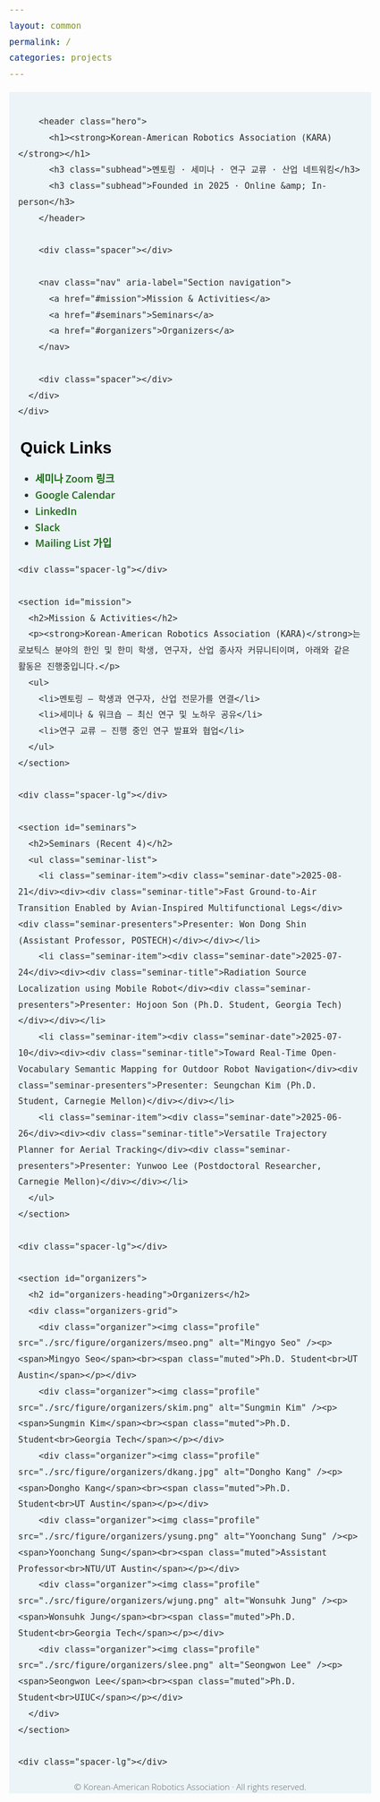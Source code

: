 ```yaml
---
layout: common
permalink: /
categories: projects
---
```


<html lang="ko">
<head>
  <meta charset="UTF-8" />
  <title>Korean-American Robotics Association (KARA)</title>
  <meta name="viewport" content="width=device-width, initial-scale=1" />
  <meta name="description" content="멘토링, 세미나, 연구 교류, 산업 네트워킹을 위한 한미 로보틱스 커뮤니티" />

  <!-- Open Graph -->
  <meta property="og:title" content="Korean-American Robotics Association (KARA)" />
  <meta property="og:description" content="Mentoring · Seminars · Research Exchange · Industry Connections" />
  <meta property="og:image" content="./src/figure/kara_logo.png" />
  <meta property="og:image:width" content="880" />
  <meta property="og:image:height" content="220" />
  <meta property="og:url" content="https://koreanamericanrobotics.org/" />

  <!-- Fonts & Icons -->
  <link rel="preconnect" href="https://fonts.googleapis.com" />
  <link rel="preconnect" href="https://fonts.gstatic.com" crossorigin />
  <link href="https://fonts.googleapis.com/css2?family=Didact+Gothic&family=Open+Sans:ital,wght@0,300..800;1,300..800&display=swap" rel="stylesheet" />
  <link rel="stylesheet" href="https://cdn.jsdelivr.net/gh/jpswalsh/academicons@1/css/academicons.min.css" />
  <link rel="stylesheet" href="https://cdnjs.cloudflare.com/ajax/libs/font-awesome/6.5.0/css/all.min.css" crossorigin="anonymous" referrerpolicy="no-referrer" />

  <!-- Your CSS -->
  <link media="all" href="./css/glab.css" type="text/css" rel="stylesheet" />
  <script src="./src/popup.js" type="text/javascript" defer></script>

  <!-- Google tag (gtag.js) -->
  <script async src="https://www.googletagmanager.com/gtag/js?id=G-5LDYQBVKHZ"></script>
  <script>
    window.dataLayer = window.dataLayer || [];
    function gtag(){ dataLayer.push(arguments); }
    gtag('js', new Date());
    gtag('config', 'G-5LDYQBVKHZ');
  </script>

  <style>
    :root {
      --kara-green: #186814;       /* keep as accent (links, highlights) */
      --kara-text: #2b2b2b;        /* main dark text (good contrast on #edf4f7) */
      --kara-muted: #5c6670;       /* slightly cooler gray to match the blue tone */
      --kara-bg-strip: #edf4f7;    /* section header background */
      --container-max: 1000px;
    }
    html { scroll-behavior: smooth; }
    body { font-family: "Open Sans", sans-serif; font-weight: 300; font-size: 18px; margin: 0; color: var(--kara-text); line-height: 1.6; }
    h1, h2, h3 { font-family: "Didact Gothic", sans-serif; font-weight: 700; margin: 0 0 10px; color: #000; }
    h1 { font-size: 2.2rem; }
    h2 { font-size: 1.8rem; position: relative; padding-left: 0.25rem; }
    h3 { font-size: 1.2rem; font-weight: 600; }
    /* 다양한 불릿 옵션 */
    /* 옵션1: 삼각형 */
    .bullet-triangle::before { content: "▸"; }
    /* 옵션2: 동그라미 */
    .bullet-circle::before { content: "●"; }
    /* 옵션3: 네모 */
    .bullet-square::before { content: "■"; }
    /* 기본 스타일 */
    h2::before { content: none; color: var(--kara-green); font-size: 1.1rem; position: absolute; left: -20px; top: 0.15em; }
    a { color: var(--kara-green); text-decoration: none; font-weight: 600; }
    a:hover, a:focus { text-decoration: underline; outline: none; }
    .container { max-width: var(--container-max); margin: 0 auto; padding: 0 16px; }
    .section-container { position: relative; width: 100%; }
    .section-background { position: absolute; inset: 0; width: 100%; z-index: 0; pointer-events: none; background-color: var(--kara-bg-strip); }
    .section-content { position: relative; z-index: 1; }
    .spacer { height: 20px; }
    .spacer-sm { height: 10px; }
    .spacer-lg { height: 40px; }
    .hero h1 strong { font-weight: 800; }
    .subhead { color: var(--kara-muted); margin-top: 6px; }
    .nav { display: flex; gap: 24px; flex-wrap: wrap; justify-content: center; font-size: 0.98rem; }
    .nav a { color: var(--kara-muted); }
    .seminar-list { list-style: none; padding: 0; margin: 0; }
    .seminar-item { display: grid; grid-template-columns: 140px 1fr; gap: 12px; padding: 14px 0; border-bottom: 1px solid #eee; }
    .seminar-item:last-child { border-bottom: none; }
    .seminar-date { font-weight: 700; color: #111; }
    .seminar-title { font-weight: 600; }
    .seminar-presenters { color: #555; }
    .organizers-grid { display: grid; grid-template-columns: repeat(5, 1fr); gap: 20px; }
    .organizer { text-align: center; }
    .profile { width: 100px; height: 100px; border-radius: 50%; object-fit: cover; display: block; margin: 0 auto 8px; }
    .muted { color: #666; font-size: 0.95rem; }
    .social-icons { display: flex; justify-content: center; gap: 12px; margin-top: 6px; }
    .social-icons a i { font-size: 1.3rem; color: var(--kara-green); transition: color 0.2s; }
    .social-icons a:hover i { color: #0a66c2; }
    .center { text-align: center; }
    .see-more { margin-top: 10px; font-size: 0.95rem; }
    /* Contact 제목은 불릿 제거 */
    #contact h2::before { content: none; }
  </style>
</head>

<body>
  <div class="section-container">
    <div class="section-background"></div>
    <div class="section-content">
      <div class="container">
        <div class="spacer"></div>

        <header class="hero">
          <h1><strong>Korean-American Robotics Association (KARA)</strong></h1>
          <h3 class="subhead">멘토링 · 세미나 · 연구 교류 · 산업 네트워킹</h3>
          <h3 class="subhead">Founded in 2025 · Online &amp; In-person</h3>
        </header>

        <div class="spacer"></div>

        <nav class="nav" aria-label="Section navigation">
          <a href="#mission">Mission & Activities</a>
          <a href="#seminars">Seminars</a>
          <a href="#organizers">Organizers</a>
        </nav>

        <div class="spacer"></div>
      </div>
    </div>
  </div>

  <main class="container">
    <div class="spacer-sm"></div>
    <section id="quicklinks">
      <h2>Quick Links</h2>
      <ul>
        <li><i class="fa-solid fa-video"></i> <a href="https://utexas.zoom.us/j/97343134961?pwd=yc8JkUJ4uT7ArNF7LOG8UrkCcOfOGs.1" target="_blank">세미나 Zoom 링크</a></li>
        <li><i class="fa-solid fa-calendar-days"></i> <a href="https://shorturl.at/Z11KU" target="_blank">Google Calendar</a></li>
        <li><i class="fa-brands fa-linkedin"></i> <a href="https://www.linkedin.com/groups/13352540/" target="_blank">LinkedIn</a></li>
        <li><i class="fa-brands fa-slack"></i> <a href="https://shorturl.at/dS4QC" target="_blank">Slack</a></li>
        <li><i class="fa-solid fa-envelope"></i> <a href="https://shorturl.at/w3S21" target="_blank">Mailing List 가입</a></li>
      </ul>
    </section>

    <div class="spacer-lg"></div>

    <section id="mission">
      <h2>Mission & Activities</h2>
      <p><strong>Korean-American Robotics Association (KARA)</strong>는 로보틱스 분야의 한인 및 한미 학생, 연구자, 산업 종사자 커뮤니티이며, 아래와 같은 활동은 진행중입니다.</p>
      <ul>
        <li>멘토링 — 학생과 연구자, 산업 전문가를 연결</li>
        <li>세미나 & 워크숍 — 최신 연구 및 노하우 공유</li>
        <li>연구 교류 — 진행 중인 연구 발표와 협업</li>
      </ul>
    </section>

    <div class="spacer-lg"></div>

    <section id="seminars">
      <h2>Seminars (Recent 4)</h2>
      <ul class="seminar-list">
        <li class="seminar-item"><div class="seminar-date">2025-08-21</div><div><div class="seminar-title">Fast Ground-to-Air Transition Enabled by Avian-Inspired Multifunctional Legs</div><div class="seminar-presenters">Presenter: Won Dong Shin (Assistant Professor, POSTECH)</div></div></li>
        <li class="seminar-item"><div class="seminar-date">2025-07-24</div><div><div class="seminar-title">Radiation Source Localization using Mobile Robot</div><div class="seminar-presenters">Presenter: Hojoon Son (Ph.D. Student, Georgia Tech)</div></div></li>
        <li class="seminar-item"><div class="seminar-date">2025-07-10</div><div><div class="seminar-title">Toward Real-Time Open-Vocabulary Semantic Mapping for Outdoor Robot Navigation</div><div class="seminar-presenters">Presenter: Seungchan Kim (Ph.D. Student, Carnegie Mellon)</div></div></li>
        <li class="seminar-item"><div class="seminar-date">2025-06-26</div><div><div class="seminar-title">Versatile Trajectory Planner for Aerial Tracking</div><div class="seminar-presenters">Presenter: Yunwoo Lee (Postdoctoral Researcher, Carnegie Mellon)</div></div></li>
      </ul>
    </section>

    <div class="spacer-lg"></div>

    <section id="organizers">
      <h2 id="organizers-heading">Organizers</h2>
      <div class="organizers-grid">
        <div class="organizer"><img class="profile" src="./src/figure/organizers/mseo.png" alt="Mingyo Seo" /><p><span>Mingyo Seo</span><br><span class="muted">Ph.D. Student<br>UT Austin</span></p></div>
        <div class="organizer"><img class="profile" src="./src/figure/organizers/skim.png" alt="Sungmin Kim" /><p><span>Sungmin Kim</span><br><span class="muted">Ph.D. Student<br>Georgia Tech</span></p></div>
        <div class="organizer"><img class="profile" src="./src/figure/organizers/dkang.jpg" alt="Dongho Kang" /><p><span>Dongho Kang</span><br><span class="muted">Ph.D. Student<br>UT Austin</span></p></div>
        <div class="organizer"><img class="profile" src="./src/figure/organizers/ysung.png" alt="Yoonchang Sung" /><p><span>Yoonchang Sung</span><br><span class="muted">Assistant Professor<br>NTU/UT Austin</span></p></div>
        <div class="organizer"><img class="profile" src="./src/figure/organizers/wjung.png" alt="Wonsuhk Jung" /><p><span>Wonsuhk Jung</span><br><span class="muted">Ph.D. Student<br>Georgia Tech</span></p></div>
        <div class="organizer"><img class="profile" src="./src/figure/organizers/slee.png" alt="Seongwon Lee" /><p><span>Seongwon Lee</span><br><span class="muted">Ph.D. Student<br>UIUC</span></p></div>
      </div>
    </section>

    <div class="spacer-lg"></div>

  </main>

  <footer class="section-container">
    <div class="section-background" style="background-color:#edf4f7;"></div>
    <div class="section-content">
      <div class="container center">
        <p class="muted">© <span id="year"></span> Korean-American Robotics Association · All rights reserved.</p>
      </div>
    </div>
  </footer>

  <script>document.getElementById('year').textContent = new Date().getFullYear();</script>
</body>
</html>
